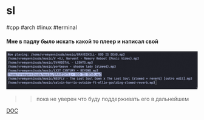 # sl
 #cpp #arch #linux #terminal
#### Мне в падлу было искать какой то плеер и написал свой 
![img](2024-09-16-162506_hyprshot.png)



> > пока не уверен что буду поддерживать его в дальнейшем


[DOC](doc.md)